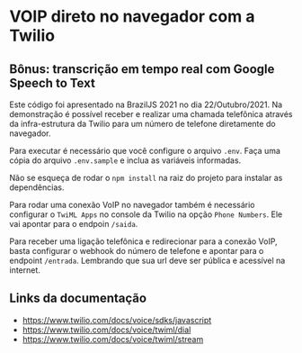 # VOIP direto no navegador com a Twilio
## Bônus: transcrição em tempo real com Google Speech to Text

Este código foi apresentado na BrazilJS 2021 no dia 22/Outubro/2021.
Na demonstração é possível receber e realizar uma chamada telefônica através da infra-estrutura da Twilio para um número de telefone diretamente do navegador.

Para executar é necessário que você configure o arquivo `.env`.
Faça uma cópia do arquivo `.env.sample` e inclua as variáveis informadas.

Não se esqueça de rodar o `npm install` na raiz do projeto para instalar as dependências.

Para rodar uma conexão VoIP no navegador também é necessário configurar o `TwiML Apps` no console da Twilio na opção `Phone Numbers`. Ele vai apontar para o endpoin `/saida`.

Para receber uma ligação telefônica e redirecionar para a conexão VoIP, basta configurar o webhook do número de telefone e apontar para o endpoint `/entrada`. Lembrando que sua url deve ser pública e acessível na internet.


## Links da documentação

* https://www.twilio.com/docs/voice/sdks/javascript
* https://www.twilio.com/docs/voice/twiml/dial
* https://www.twilio.com/docs/voice/twiml/stream



